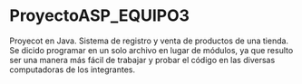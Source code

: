 # ProyectoASP_EQUIPO3
Proyecot en Java. Sistema de registro y venta de productos de una tienda.
Se dicido programar en un solo archivo en lugar de módulos, ya que resulto ser una manera más fácil de trabajar y probar el código en las diversas computadoras de los integrantes.
